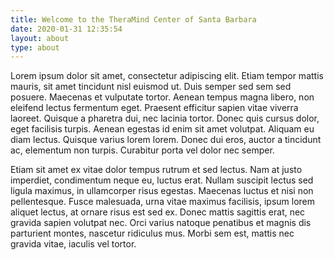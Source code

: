```yaml
---
title: Welcome to the TheraMind Center of Santa Barbara
date: 2020-01-31 12:35:54
layout: about
type: about
---
```

Lorem ipsum dolor sit amet, consectetur adipiscing elit. Etiam tempor mattis mauris, sit amet tincidunt nisl euismod ut. Duis semper sed sem sed posuere. Maecenas et vulputate tortor. Aenean tempus magna libero, non eleifend lectus fermentum eget. Praesent efficitur sapien vitae viverra laoreet. Quisque a pharetra dui, nec lacinia tortor. Donec quis cursus dolor, eget facilisis turpis. Aenean egestas id enim sit amet volutpat. Aliquam eu diam lectus. Quisque varius lorem lorem. Donec dui eros, auctor a tincidunt ac, elementum non turpis. Curabitur porta vel dolor nec semper.

Etiam sit amet ex vitae dolor tempus rutrum et sed lectus. Nam at justo imperdiet, condimentum neque eu, luctus erat. Nullam suscipit lectus sed ligula maximus, in ullamcorper risus egestas. Maecenas luctus et nisi non pellentesque. Fusce malesuada, urna vitae maximus facilisis, ipsum lorem aliquet lectus, at ornare risus est sed ex. Donec mattis sagittis erat, nec gravida sapien volutpat nec. Orci varius natoque penatibus et magnis dis parturient montes, nascetur ridiculus mus. Morbi sem est, mattis nec gravida vitae, iaculis vel tortor.